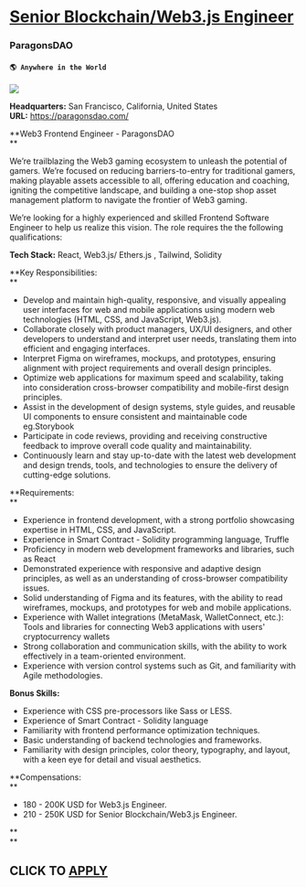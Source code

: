 # [Senior Blockchain/Web3.js Engineer](https://www.remotewlb.com/apply/senior-blockchain-web3-js-engineer)  
### ParagonsDAO  
#### `🌎 Anywhere in the World`  
![](https://we-work-remotely.imgix.net/logos/0138/6758/logo.gif?ixlib=rails-4.0.0&w=50&h=50&dpr=2&fit=fill&auto=compress)

**Headquarters:** San Francisco, California, United States  
**URL:** https://paragonsdao.com/

**Web3 Frontend Engineer - ParagonsDAO  
**  

We’re trailblazing the Web3 gaming ecosystem to unleash the potential of gamers. We’re focused on reducing barriers-to-entry for traditional gamers, making playable assets accessible to all, offering education and coaching, igniting the competitive landscape, and building a one-stop shop asset management platform to navigate the frontier of Web3 gaming.  
  

We’re looking for a highly experienced and skilled Frontend Software Engineer to help us realize this vision. The role requires the the following qualifications:  
  

**Tech Stack:** React, Web3.js/ Ethers.js , Tailwind, Solidity  
  
 **Key Responsibilities:  
**  

  * Develop and maintain high-quality, responsive, and visually appealing user interfaces for web and mobile applications using modern web technologies (HTML, CSS, and JavaScript, Web3.js).
  * Collaborate closely with product managers, UX/UI designers, and other developers to understand and interpret user needs, translating them into efficient and engaging interfaces.
  * Interpret Figma on wireframes, mockups, and prototypes, ensuring alignment with project requirements and overall design principles.
  * Optimize web applications for maximum speed and scalability, taking into consideration cross-browser compatibility and mobile-first design principles.
  * Assist in the development of design systems, style guides, and reusable UI components to ensure consistent and maintainable code eg.Storybook 
  * Participate in code reviews, providing and receiving constructive feedback to improve overall code quality and maintainability.
  * Continuously learn and stay up-to-date with the latest web development and design trends, tools, and technologies to ensure the delivery of cutting-edge solutions.

**Requirements:  
**  

  * Experience in frontend development, with a strong portfolio showcasing expertise in HTML, CSS, and JavaScript.
  * Experience in Smart Contract - Solidity programming language, Truffle
  * Proficiency in modern web development frameworks and libraries, such as React
  * Demonstrated experience with responsive and adaptive design principles, as well as an understanding of cross-browser compatibility issues.
  * Solid understanding of Figma and its features, with the ability to read wireframes, mockups, and prototypes for web and mobile applications.
  * Experience with Wallet integrations (MetaMask, WalletConnect, etc.): Tools and libraries for connecting Web3 applications with users' cryptocurrency wallets
  * Strong collaboration and communication skills, with the ability to work effectively in a team-oriented environment.
  * Experience with version control systems such as Git, and familiarity with Agile methodologies.

**Bonus Skills:**

  * Experience with CSS pre-processors like Sass or LESS.
  * Experience of Smart Contract - Solidity language
  * Familiarity with frontend performance optimization techniques.
  * Basic understanding of backend technologies and frameworks.
  * Familiarity with design principles, color theory, typography, and layout, with a keen eye for detail and visual aesthetics.

**Compensations:  
**  

  * 180 - 200K USD for Web3.js Engineer.
  * 210 - 250K USD for Senior Blockchain/Web3.js Engineer.

**  
**  

  
## CLICK TO [APPLY](https://www.remotewlb.com/apply/senior-blockchain-web3-js-engineer)

